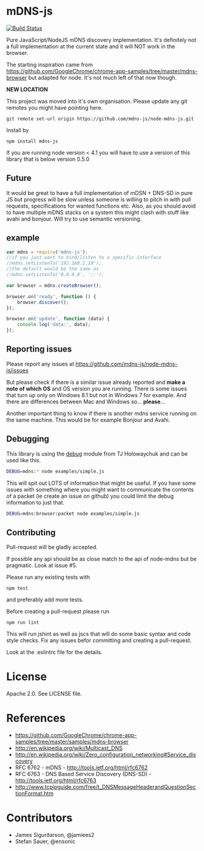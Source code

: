 mDNS-js
==========

[![Build Status](https://travis-ci.org/mdns-js/node-mdns-js.svg?branch=master)](https://travis-ci.org/mdns-js/node-mdns-js)

Pure JavaScript/NodeJS mDNS discovery implementation.
It's definitely not a full implementation at the current
state and it will NOT work in the browser.

The starting inspiration came from
https://github.com/GoogleChrome/chrome-app-samples/tree/master/mdns-browser
but adapted for node. It's not much left of that now though.

__NEW LOCATION__

This project was moved into it's own organisation. Please update any git remotes you might have pointing here.

    git remote set-url origin https://github.com/mdns-js/node-mdns-js.git

Install by

    npm install mdns-js

If you are running node version < 4.1 you will have to use a version of this library that is below
version 0.5.0

Future
------
It would be great to have a full implementation of mDSN + DNS-SD in pure JS but
progress will be slow unless someone is willing to pitch in with
pull requests, specifications for wanted functions etc.
Also, as you should avoid to have multiple mDNS stacks on a system this
might clash with stuff like avahi and bonjour.
Will try to use semantic versioning.


example
-------

```javascript
var mdns = require('mdns-js');
//if you just want to bind/listen to a specific interface
//mdns.setListenTo('192.168.1.10');
//the default would be the same as
//mdns.setListenTo('0.0.0.0', '::');

var browser = mdns.createBrowser();

browser.on('ready', function () {
    browser.discover();
});

browser.on('update', function (data) {
    console.log('data:', data);
});
```

Reporting issues
----------------
Please report any issues at https://github.com/mdns-js/node-mdns-js/issues

But please check if there is a similar issue already reported and
__make a note of which OS__ and OS version you are running.
There is some issues that turn up only on Windows 8.1 but not in
Windows 7 for example. And there are differences between Mac and
Windows so... __please__...

Another important thing to know if there is another mdns service
running on the same machine. This would be for example Bonjour and Avahi.


Debugging
---------
This library is using the [debug](https://github.com/visionmedia/debug)
module from TJ Holowaychuk and can be used like this.

```bash
DEBUG=mdns:* node examples/simple.js
```

This will spit out LOTS of information that might be useful.
If you have some issues with something where you might want
to communicate the contents of a packet (ie create an issue on github)
you could limit the debug information to just that.

```bash
DEBUG=mdns:browser:packet node examples/simple.js
```

Contributing
------------
Pull-request will be gladly accepted.

If possible any api should be as close match to the api of node-mdns but
be pragmatic. Look at issue #5.

Please run any existing tests with

    npm test

and preferably add more tests.


Before creating a pull-request please run

    npm run lint

This will run jshint as well as jscs that will do some basic syntax
and code style checks.
Fix any issues befor committing and creating a pull-request.

Look at the .eslintrc file for the details.


License
=======
Apache 2.0. See LICENSE file.



References
==========

* https://github.com/GoogleChrome/chrome-app-samples/tree/master/samples/mdns-browser
* http://en.wikipedia.org/wiki/Multicast_DNS
* http://en.wikipedia.org/wiki/Zero_configuration_networking#Service_discovery
* RFC 6762 - mDNS - http://tools.ietf.org/html/rfc6762
* RFC 6763 - DNS Based Service Discovery (DNS-SD) - http://tools.ietf.org/html/rfc6763
* http://www.tcpipguide.com/free/t_DNSMessageHeaderandQuestionSectionFormat.htm


Contributors
============

* James Sigurðarson, @jamiees2
* Stefan Sauer, @ensonic
